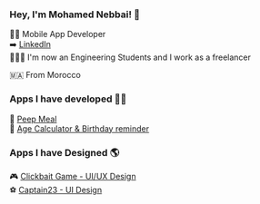 ### Hey, I'm Mohamed Nebbai! 👋

🧑‍💼  Mobile App Developer <br>
➡️   [LinkedIn](www.linkedin.com/in/nebbai) <br> 
🧑🏼‍💻  I'm now an Engineering Students and I work as a freelancer <br> 

🇲🇦  From Morocco <br> 

### Apps I have developed 👨‍💻

🚀  [ Peep Meal](https://play.google.com/store/apps/details?id=com.app.peep_meal&hl=en&gl=ma) <br>
🚀  [ Age Calculator & Birthday reminder](https://play.google.com/store/apps/details?id=com.medben.agecalculator) <br>

### Apps I have Designed 🌎

🎮  [ Clickbait Game - UI/UX Design](https://www.behance.net/gallery/141399695/Clickbait-Game-UI-UX-Design) <br>
⚽  [ Captain23 - UI Design](https://www.behance.net/gallery/108779183/Captain23-App-Design) <br>

